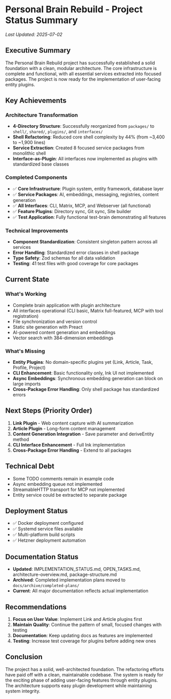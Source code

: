 # Personal Brain Rebuild - Project Status Summary

_Last Updated: 2025-07-02_

## Executive Summary

The Personal Brain Rebuild project has successfully established a solid foundation with a clean, modular architecture. The core infrastructure is complete and functional, with all essential services extracted into focused packages. The project is now ready for the implementation of user-facing entity plugins.

## Key Achievements

### Architecture Transformation

- **4-Directory Structure**: Successfully reorganized from `packages/` to `shell/`, `shared/`, `plugins/`, and `interfaces/`
- **Shell Refactoring**: Reduced core shell complexity by 44% (from ~3,400 to ~1,900 lines)
- **Service Extraction**: Created 8 focused service packages from monolithic shell
- **Interface-as-Plugin**: All interfaces now implemented as plugins with standardized base classes

### Completed Components

- ✅ **Core Infrastructure**: Plugin system, entity framework, database layer
- ✅ **Service Packages**: AI, embeddings, messaging, registries, content generation
- ✅ **All Interfaces**: CLI, Matrix, MCP, and Webserver (all functional)
- ✅ **Feature Plugins**: Directory sync, Git sync, Site builder
- ✅ **Test Application**: Fully functional test-brain demonstrating all features

### Technical Improvements

- **Component Standardization**: Consistent singleton pattern across all services
- **Error Handling**: Standardized error classes in shell package
- **Type Safety**: Zod schemas for all data validation
- **Testing**: 41 test files with good coverage for core packages

## Current State

### What's Working

- Complete brain application with plugin architecture
- All interfaces operational (CLI basic, Matrix full-featured, MCP with tool registration)
- File synchronization and version control
- Static site generation with Preact
- AI-powered content generation and embeddings
- Vector search with 384-dimension embeddings

### What's Missing

- **Entity Plugins**: No domain-specific plugins yet (Link, Article, Task, Profile, Project)
- **CLI Enhancement**: Basic functionality only, Ink UI not implemented
- **Async Embeddings**: Synchronous embedding generation can block on large imports
- **Cross-Package Error Handling**: Only shell package has standardized errors

## Next Steps (Priority Order)

1. **Link Plugin** - Web content capture with AI summarization
2. **Article Plugin** - Long-form content management
3. **Content Generation Integration** - Save parameter and deriveEntity method
4. **CLI Interface Enhancement** - Full Ink implementation
5. **Cross-Package Error Handling** - Extend to all packages

## Technical Debt

- Some TODO comments remain in example code
- Async embedding queue not implemented
- StreamableHTTP transport for MCP not implemented
- Entity service could be extracted to separate package

## Deployment Status

- ✅ Docker deployment configured
- ✅ Systemd service files available
- ✅ Multi-platform build scripts
- ✅ Hetzner deployment automation

## Documentation Status

- **Updated**: IMPLEMENTATION_STATUS.md, OPEN_TASKS.md, architecture-overview.md, package-structure.md
- **Archived**: Completed implementation plans moved to `docs/archive/completed-plans/`
- **Current**: All major documentation reflects actual implementation

## Recommendations

1. **Focus on User Value**: Implement Link and Article plugins first
2. **Maintain Quality**: Continue the pattern of small, focused changes with testing
3. **Documentation**: Keep updating docs as features are implemented
4. **Testing**: Increase test coverage for plugins before adding new ones

## Conclusion

The project has a solid, well-architected foundation. The refactoring efforts have paid off with a clean, maintainable codebase. The system is ready for the exciting phase of adding user-facing features through entity plugins. The architecture supports easy plugin development while maintaining system integrity.
